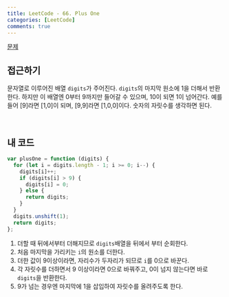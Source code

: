 ```yaml
---
title: LeetCode - 66. Plus One
categories: [LeetCode]
comments: true
---
```


[문제](https://leetcode.com/problems/plus-one/)

## 접근하기

문자열로 이루어진 배열 `digits`가 주어진다. `digits`의 마지막 원소에 1을 더해서 반환한다. 하지만 이 배열엔 0부터 9까지만 들어갈 수 있으며, 10이 되면 1이 넘어간다. 예를 들어 [9]라면 [1,0]이 되며, [9,9]라면 [1,0,0]이다. 숫자의 자릿수를 생각하면 된다.

<br>

## 내 코드

```js
var plusOne = function (digits) {
  for (let i = digits.length - 1; i >= 0; i--) {
    digits[i]++;
    if (digits[i] > 9) {
      digits[i] = 0;
    } else {
      return digits;
    }
  }
  digits.unshift(1);
  return digits;
};
```

1. 더할 때 뒤에서부터 더해지므로 `digits`배열을 뒤에서 부터 순회한다.
2. 처음 마지막을 가리키는 `i`의 원소를 더한다.
3. 더한 값이 9이상이라면, 자리수가 두자리가 되므로 `i`를 0으로 바꾼다.
4. 각 자릿수를 더하면서 9 이상이라면 0으로 바꿔주고, 0이 넘지 않는다면 바로 `digits`을 반환한다.
5. 9가 넘는 경우엔 마지막에 1을 삽입하여 자릿수를 올려주도록 한다.
